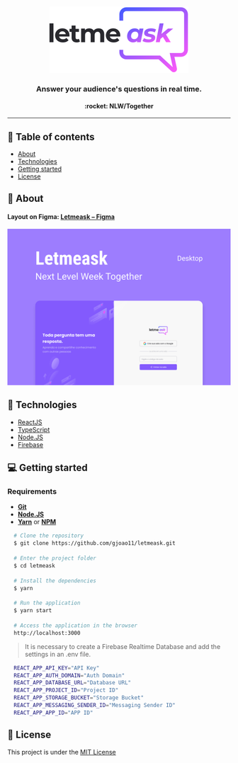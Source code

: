 <div align="center">
  <img src=".github/logo.svg">
</div>

<h3 align="center">
  Answer your audience's questions in real time.
</h3>
<h4 align="center">
  :rocket: NLW/Together
</h4>

---

## :bookmark_tabs: Table of contents

- [About](#page_facing_up-about)
- [Technologies](#test_tube-technologies)
- [Getting started](#computer-getting-started)
- [License](#memo-license)

## :page_facing_up: About

#### Layout on Figma: [Letmeask – Figma](https://www.figma.com/file/u0BQK8rCf2KgzcukdRRCWh/Letmeask/duplicate)

![cover](.github/Capa.png)

## :test_tube: Technologies

- [ReactJS](https://reactjs.org/)
- [TypeScript](https://www.typescriptlang.org/)
- [Node.JS](https://nodejs.org/en/)
- [Firebase](https://firebase.google.com/)

## :computer: Getting started

### Requirements

- **[Git](https://git-scm.com/)**
- **[Node.JS](https://nodejs.org/en/)**
- **[Yarn](https://yarnpkg.com/)** or **[NPM](https://www.npmjs.com/)**

```bash
  # Clone the repository
  $ git clone https://github.com/gjoao11/letmeask.git
  
  # Enter the project folder
  $ cd letmeask
  
  # Install the dependencies
  $ yarn
  
  # Run the application
  $ yarn start
  
  # Access the application in the browser
  http://localhost:3000
```

> It is necessary to create a Firebase Realtime Database and add the settings in an .env file.

```bash
  REACT_APP_API_KEY="API Key"
  REACT_APP_AUTH_DOMAIN="Auth Domain"
  REACT_APP_DATABASE_URL="Database URL"
  REACT_APP_PROJECT_ID="Project ID"
  REACT_APP_STORAGE_BUCKET="Storage Bucket"
  REACT_APP_MESSAGING_SENDER_ID="Messaging Sender ID"
  REACT_APP_APP_ID="APP ID"
```

## 	:memo: License

This project is under the [MIT License](https://github.com/gjoao11/letmeask/blob/main/LICENSE)
